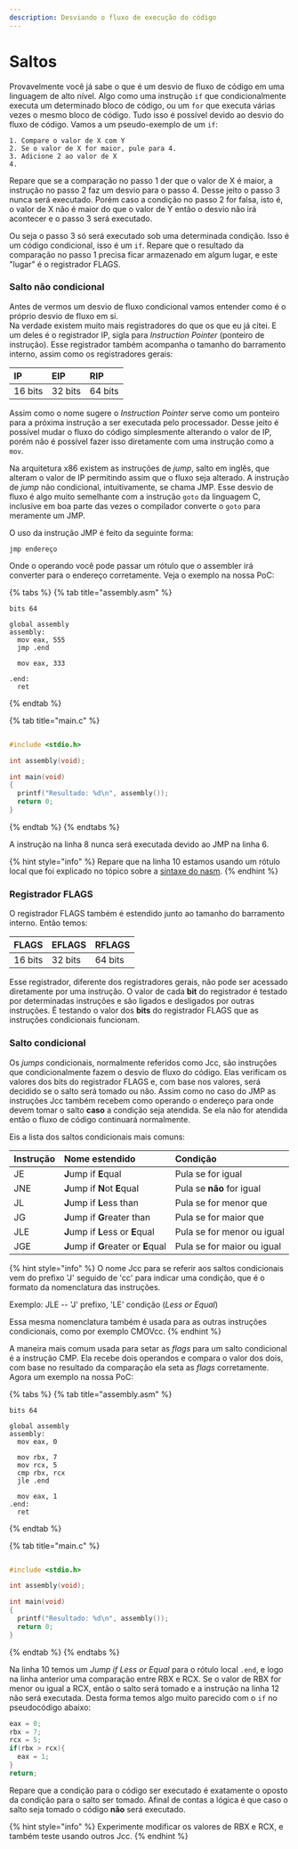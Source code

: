 ```yaml
---
description: Desviando o fluxo de execução do código
---
```


# Saltos

Provavelmente você já sabe o que é um desvio de fluxo de código em uma linguagem de alto nível. Algo como uma instrução `if` que condicionalmente executa um determinado bloco de código, ou um `for` que executa várias vezes o mesmo bloco de código. Tudo isso é possível devido ao desvio do fluxo de código. Vamos a um pseudo-exemplo de um `if`:

```text
1. Compare o valor de X com Y
2. Se o valor de X for maior, pule para 4.
3. Adicione 2 ao valor de X
4.
```

Repare que se a comparação no passo 1 der que o valor de X é maior, a instrução no passo 2 faz um desvio para o passo 4. Desse jeito o passo 3 nunca será executado. Porém caso a condição no passo 2 for falsa, isto é, o valor de X não é maior do que o valor de Y então o desvio não irá acontecer e o passo 3 será executado.

Ou seja o passo 3 só será executado sob uma determinada condição. Isso é um código condicional, isso é um `if`. Repare que o resultado da comparação no passo 1 precisa ficar armazenado em algum lugar, e este "lugar" é o registrador FLAGS.

### Salto não condicional

Antes de vermos um desvio de fluxo condicional vamos entender como é o próprio desvio de fluxo em si.  
Na verdade existem muito mais registradores do que os que eu já citei. E um deles é o registrador IP, sigla para _Instruction Pointer_ \(ponteiro de instrução\). Esse registrador também acompanha o tamanho do barramento interno, assim como os registradores gerais:

| IP | EIP | RIP |
| :--- | :--- | :--- |
| 16 bits | 32 bits | 64 bits |

Assim como o nome sugere o _Instruction Pointer_ serve como um ponteiro para a próxima instrução a ser executada pelo processador. Desse jeito é possível mudar o fluxo do código simplesmente alterando o valor de IP, porém não é possível fazer isso diretamente com uma instrução como a `mov`.

Na arquitetura x86 existem as instruções de _jump_, salto em inglês, que alteram o valor de IP permitindo assim que o fluxo seja alterado. A instrução de _jump_ não condicional, intuitivamente, se chama JMP. Esse desvio de fluxo é algo muito semelhante com a instrução `goto` da linguagem C, inclusive em boa parte das vezes o compilador converte o `goto` para meramente um JMP.

O uso da instrução JMP é feito da seguinte forma:

```text
jmp endereço
```

Onde o operando você pode passar um rótulo que o assembler irá converter para o endereço corretamente. Veja o exemplo na nossa PoC:

{% tabs %}
{% tab title="assembly.asm" %}
```text
bits 64

global assembly
assembly:
  mov eax, 555
  jmp .end

  mov eax, 333

.end:
  ret
```
{% endtab %}

{% tab title="main.c" %}
```c
#include <stdio.h>

int assembly(void);

int main(void)
{
  printf("Resultado: %d\n", assembly());
  return 0;
}
```
{% endtab %}
{% endtabs %}

A instrução na linha 8 nunca será executada devido ao JMP na linha 6.

{% hint style="info" %}
Repare que na linha 10 estamos usando um rótulo local que foi explicado no tópico sobre a [sintaxe do nasm](sintaxe.md).
{% endhint %}

### Registrador FLAGS

O registrador FLAGS também é estendido junto ao tamanho do barramento interno. Então temos:

| FLAGS | EFLAGS | RFLAGS |
| :--- | :--- | :--- |
| 16 bits | 32 bits | 64 bits |

Esse registrador, diferente dos registradores gerais, não pode ser acessado diretamente por uma instrução. O valor de cada **bit** do registrador é testado por determinadas instruções e são ligados e desligados por outras instruções. É testando o valor dos **bits** do registrador FLAGS que as instruções condicionais funcionam.

### Salto condicional

Os _jumps_ condicionais, normalmente referidos como Jcc, são instruções que condicionalmente fazem o desvio de fluxo do código. Elas verificam os valores dos bits do registrador FLAGS e, com base nos valores, será decidido se o salto será tomado ou não. Assim como no caso do JMP as instruções Jcc também recebem como operando o endereço para onde devem tomar o salto **caso** a condição seja atendida. Se ela não for atendida então o fluxo de código continuará normalmente.

Eis a lista dos saltos condicionais mais comuns:

| Instrução | Nome estendido | Condição |
| :--- | :--- | :--- |
| JE | **J**ump if **E**qual | Pula se for igual |
| JNE | **J**ump if **N**ot **E**qual | Pula se **não** for igual |
| JL | **J**ump if **L**ess than | Pula se for menor que |
| JG | **J**ump if **G**reater than | Pula se for maior que |
| JLE | **J**ump if **L**ess or **E**qual | Pula se for menor ou igual |
| JGE | **J**ump if **G**reater or **E**qual | Pula se for maior ou igual |

{% hint style="info" %}
O nome Jcc para se referir aos saltos condicionais vem do prefixo 'J' seguido de 'cc' para indicar uma condição, que é o formato da nomenclatura das instruções.

Exemplo: JLE -- 'J' prefixo, 'LE' condição \(_Less or Equal_\)

Essa mesma nomenclatura também é usada para as outras instruções condicionais, como por exemplo CMOVcc.
{% endhint %}

A maneira mais comum usada para setar as _flags_ para um salto condicional é a instrução CMP. Ela recebe dois operandos e compara o valor dos dois, com base no resultado da comparação ela seta as _flags_ corretamente. Agora um exemplo na nossa PoC:

{% tabs %}
{% tab title="assembly.asm" %}
```text
bits 64

global assembly
assembly:
  mov eax, 0

  mov rbx, 7
  mov rcx, 5  
  cmp rbx, rcx
  jle .end

  mov eax, 1
.end:
  ret
```
{% endtab %}

{% tab title="main.c" %}
```c
#include <stdio.h>

int assembly(void);

int main(void)
{
  printf("Resultado: %d\n", assembly());
  return 0;
}
```
{% endtab %}
{% endtabs %}

Na linha 10 temos um _Jump if Less or Equal_ para o rótulo local `.end`, e logo na linha anterior uma comparação entre RBX e RCX. Se o valor de RBX for menor ou igual a RCX, então o salto será tomado e a instrução na linha 12 não será executada. Desta forma temos algo muito parecido com o `if` no pseudocódigo abaixo:

```c
eax = 0;
rbx = 7;
rcx = 5;
if(rbx > rcx){
  eax = 1;
}
return;
```

Repare que a condição para o código ser executado é exatamente o oposto da condição para o salto ser tomado. Afinal de contas a lógica é que caso o salto seja tomado o código **não** será executado.

{% hint style="info" %}
Experimente modificar os valores de RBX e RCX, e também teste usando outros Jcc.
{% endhint %}

